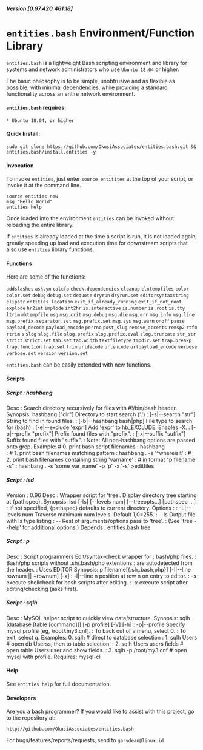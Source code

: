 ##### Version [0.97.420.461.18]
# `entities.bash` Environment/Function Library

`entities.bash` is a lightweight Bash scripting environment and library for systems and network administrators who use `Ubuntu 18.04` or higher.

The basic philosophy is to be simple, unobtrusive and as flexible as possible, with minimal dependencies, while providing a standard functionality across an entire network environment.

#### `entities.bash` requires:

	* Ubuntu 18.04, or higher

#### Quick Install:

    sudo git clone https://github.com/OkusiAssociates/entities.bash.git && entities.bash/install.entities -y

#### Invocation

To invoke `entities`, just enter `source entitites` at the top of your script, or invoke it at the command line.
    
    source entities new
    msg "Hello World"
    entities help

Once loaded into the environment `entities` can be invoked without reloading the entire library.

If `entities` is already loaded at the time a script is run, it is not loaded again, greatly speeding up load and execution time for downstream scripts that also use `entities` library functions.

#### Functions

Here are some of the functions:

`addslashes` `ask.yn` `calcfp` `check.dependencies` `cleanup` `clntempfiles` `color` `color.set` `debug` `debug.set` `dequote` `dryrun` `dryrun.set` `editorsyntaxstring` `elipstr` `entities.location` `exit_if_already_running` `exit_if_not_root` `explode` `hr2int` `implode` `int2hr` `is.interactive` `is.number` `is.root` `is.tty` `ltrim` `mktempfile` `msg` `msg.crit` `msg.debug` `msg.die` `msg.err` `msg.info` `msg.line` `msg.prefix.separator.set` `msg.prefix.set` `msg.sys` `msg.warn` `onoff` `pause` `payload_decode` `payload_encode` `perrno` `post_slug` `remove_accents` `remsp2` `rtfm` `rtrim` `s` `slog` `slog.file` `slog.prefix` `slog.prefix.eval` `slog.truncate` `str_str` `strict` `strict.set` `tab.set` `tab.width` `textfiletype` `tmpdir.set` `trap.breakp` `trap.function` `trap.set` `trim` `urldecode` `urlencode` `urlpayload_encode` `verbose` `verbose.set` `version` `version.set`

`entities.bash` can be easily extended with new functions.

#### Scripts

##### Script  : hashbang
Desc    : Search directory recursively for files with #!/bin/bash header.
Synopsis: hashbang ["dir"]             Directory to start search ('.')
        :   [-s|--search "str"]        String to find in found files.
        :   [-b|--hashbang bash|php]   File type to search for (bash)
        :   [-e|--exclude 'expr']      Add 'expr' to hb_EXCLUDE. Enables -X.
        :   [-p|--prefix "prefix"]     Prefix found files with "prefix".
        :   [-x|--suffix "suffix"]     Suffix found files with "suffix".
        : Note: All non-hashbang options are passed onto grep.
 Example: # 0. print bash script filenames
        : hashbang                   
        : # 1. print bash filenames matching pattern
        : hashbang . -s '^whereisit' 
        : # 2. print bash filenames containing string 'varname'
        : #    in format "p filename -s"
        : hashbang . -s 'some_var_name' -p 'p' -x '-s' >editfiles

##### Script  : lsd
Version : 0.96
Desc    : Wrapper script for 'tree'. Display directory tree starting at {pathspec}.
Synopsis: lsd [-ls] [--levels num] [--treeopts...] [pathspec ...] 
        : If not specified, {pathspec} defaults to current directory.
Options :
        :  -L|--levels num Traverse maximum num levels. Default 1,0=255.
        :  --ls            Output file with ls type listing
        :  --              Rest of arguments/options pass to 'tree'.
        :                  (See 'tree --help' for additional options.)
Depends : entities.bash tree

##### Script  : p
Desc    : Script programmers Edit/syntax-check wrapper for 
        : bash/php files.
        : Bash/php scripts without .sh/.bash/php extentions 
        : are autodetected from the header.
        : Uses EDITOR
Synopsis: p filename[{.sh,.bash,php}] [-l|--line rownum || +rownum] [-x]
        :   -l|--line n  position at row n on entry to editor.
        :   -s           execute shellcheck for bash scripts after editing.
        :   -x           execute script after editing/checking (asks first).


##### Script  : sqlh
Desc    : MySQL helper script to quickly view data/structure.
Synopsis: sqlh [database [table [command]]] [-p profile] [-V] [-h]
        :   -p|--profile  Specify mysql profile [eg, /root/.my3.cnf].
        : To back out of a menu, select 0.
        : To exit, select q.
Examples: 0. sqlh         # direct to database selection
        : 1. sqlh Users   # open db Userss, then to table selection.
        : 2. sqlh Users users fields # open table Users:user and show fields. 
        : 3. sqlh -p /root/my3.cnf   # open mysql with profile. 
Requires: mysql-cli


#### Help

See `entities help` for full documentation.

#### Developers

Are you a bash programmer? If you would like to assist with this project, go to the repository at:

    http://github.com/OkusiAssociates/entities.bash

For bugs/features/reports/requests, send to `garydean@linux.id`

